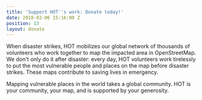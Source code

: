 ```yaml
---
title: 'Support HOT''s work: Donate today!'
date: 2018-02-06 15:16:00 Z
position: 13
layout: donate
---
```


When disaster strikes, HOT mobilizes our global network of thousands of volunteers who work together to map the impacted area in OpenStreetMap. We don't only do it after disaster: every day, HOT volunteers work tirelessly to put the most vulnerable people and places on the map before disaster strikes. These maps contribute to saving lives in emergency.

Mapping vulnerable places in the world takes a global community. HOT is your community, your map, and is supported by your generosity.
